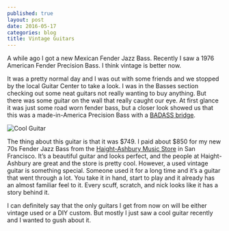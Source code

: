 ```yaml
---
published: true
layout: post
date: 2016-05-17
categories: blog
title: Vintage Guitars
---
```


A while ago I got a new Mexican Fender Jazz Bass. Recently I saw a 1976 American Fender Precision Bass. I think vintage is better now.

It was a pretty normal day and I was out with some friends and we stopped by the local Guitar Center to take a look. I was in the Basses section checking out some neat guitars not really wanting to buy anything. But there was some guitar on the wall that really caught our eye. At first glance it was just some road worn fender bass, but a closer look showed us that this was a made-in-America Precision Bass with a [BADASS bridge](https://en.wikipedia.org/wiki/Badass_(bridges)).

![Cool Guitar](https://lh3.googleusercontent.com/xviWVEgq0dq1ArbO2clUaGpIwsQ35JpAXtAg99dzu3mLQcVfFl8rCF3h82DPqeBj7D05Z9hlZkJiUHjbtnfG671x1bnGo8IH5OTH6PI03wmifNXFVzUQRNjDTLbY-vBOZA-vJz7uWrQFQFY328CndxTkLiOPF34Ie9IjSkLdsb2GU7vE-K0OIqX1K2cHrcQ4Reoo6mSPaPP4OUvw2LALdRlKKeNYn-VJaaZ2WXdgoyNt-ycxqsyLoD37ykn8wBAt8i0sj4OLt7e2KSzlSUxiyZ9IWbC97O4t_4ucWhWLCE7PmOJoV247vQ0hmBGmSf07zks2HALB3y5Q7A7WqURwjsCFfDkj8rlHg0UxsAYjsxXJJetmEijm9Qt2znAjU2_yLXh5IJgLYIA6vaz60tg9p0ldGIIEoTn0yUdeKu4n3p7jfK4P8Zo8ucEpK-8cYnxZNN72Ns3cvDBJsMMEdWMtMeQipFzfIt8zg60e6flcM8l6i-U2qrua8a0DBclDK0gTL037JIGnOQ_8J_u-wJaIoucRE2VLG17L-JXeMv8JR7Lp4-jV_Fp1wwhkQRWO7qkXPLCU7xu6cSxLMa5RzKkx7icwDe7jLmY=w2792-h2072-no?.jpg)

The thing about this guitar is that it was $749. I paid about $850 for my new 70s Fender Jazz Bass from the [Haight-Ashbury Music Store](http://haightashburymusic.com) in San Francisco. It’s a beautiful guitar and looks perfect, and the people at Haight-Ashbury are great and the store is pretty cool. However, a used vintage guitar is something special. Someone used it for a long time and it’s a guitar that went through a lot. You take it in hand, start to play and it already has an almost familiar feel to it. Every scuff, scratch, and nick looks like it has a story behind it. 

I can definitely say that the only guitars I get from now on will be either vintage used or a DIY custom. But mostly I just saw a cool guitar recently and I wanted to gush about it.
